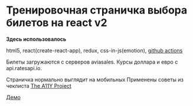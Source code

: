 # Тренировочная страничка выбора билетов на react v2

**Здесь использовалось**

html5, react(create-react-app), redux, css-in-js(emotion), [github actions](https://github.com/features/actions)

Билеты загружаются с серверов aviasales.
Курсы доллара и евро с api.ratesapi.io.


Страничка нормально выглядит на мобильных
Применены советы из чеклиста [The A11Y Project](https://a11yproject.com/checklist.html)

[Демо](https://termitkin.github.io/react-aviasales-v2/)
